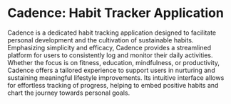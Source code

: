 # Cadence: Habit Tracker Application

Cadence is a dedicated habit tracking application designed to facilitate personal development and the cultivation of sustainable habits.
Emphasizing simplicity and efficacy, Cadence provides a streamlined platform for users to consistently log and monitor their daily activities.
Whether the focus is on fitness, education, mindfulness, or productivity, Cadence offers a tailored experience to support users in nurturing
and sustaining meaningful lifestyle improvements. Its intuitive interface allows for effortless tracking of progress, helping to embed positive
habits and chart the journey towards personal goals.
